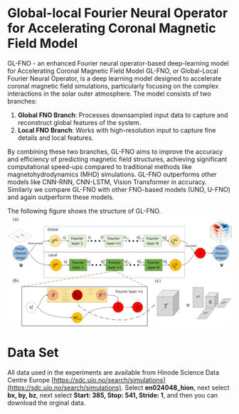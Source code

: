 # Global-local Fourier Neural Operator for Accelerating Coronal Magnetic Field Model
GL-FNO - an enhanced Fourier neural operator-based deep-learning model for Accelerating Coronal Magnetic Field Model
GL-FNO, or Global-Local Fourier Neural Operator, is a deep learning model designed to accelerate coronal magnetic field simulations, particularly focusing on the complex interactions in the solar outer atmosphere. The model consists of two branches:

1. **Global FNO Branch**: Processes downsampled input data to capture and reconstruct global features of the system.
2. **Local FNO Branch**: Works with high-resolution input to capture fine details and local features.

By combining these two branches, GL-FNO aims to improve the accuracy and efficiency of predicting magnetic field structures, achieving significant computational speed-ups compared to traditional methods like magnetohydrodynamics (MHD) simulations. GL-FNO outperforms other models like CNN-RNN, CNN-LSTM, Vision Transformer in accuracy. Similarly we compare GL-FNO with other FNO-based models (UNO, U-FNO) and again outperform these models.

The following figure shows the structure of GL-FNO.
![(a) The architecture of the global-local fourier neural operators; (b) local fourier layer; (c) tucker decomposition](https://github.com/Yutao-0718/GL-FNO/blob/main/image/GL-FNO%20structure.jpg)

# Data Set
All data used in the experiments are available from Hinode Science Data Centre Europe [https://sdc.uio.no/search/simulations](https://sdc.uio.no/search/simulations). Select **en024048_hion**, next select **bx, by, bz**, next select **Start: 385, Stop: 541, Stride: 1**, and then you can download the orginal data.
